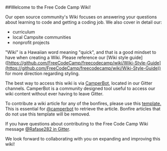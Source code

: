 ##Welcome to the Free Code Camp Wiki!

Our open source community's Wiki focuses on answering your questions about learning to code and getting a coding job. We also cover in detail our:
- curriculum
- local Campsite communities
- nonprofit projects

"Wiki" is a Hawaiian word meaning "quick", and that is a good mindset to have when creating a Wiki. Please reference our [Wiki style guide] ([https://github.com/FreeCodeCamp/freecodecamp/wiki/Wiki-Style-Guide](https://github.com/FreeCodeCamp/freecodecamp/wiki/Wiki-Style-Guide)) for more direction regarding styling.

The best way to access this wiki is via [CamperBot](https://github.com/FreeCodeCamp/FreeCodeCamp/wiki/camperbot), located in our Gitter channels. CamperBot is a community designed tool useful to access our wiki content without ever having to leave Gitter.

To contribute a wiki article for any of the bonfires, please use this [template.](https://github.com/FreeCodeCamp/FreeCodeCamp/wiki/Bonfire-Wiki-Template) This is essential for [@camperbot](https://github.com/camperbot) to retrieve the article. Bonfire articles that do not use this template will be removed.

If you have questions about contributing to the Free Code Camp Wiki message [@Rafase282 in Gitter](https://gitter.im/Rafase282).

We look forward to collaborating with you on expanding and improving this wiki!